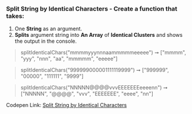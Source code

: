 ### Split String by Identical Characters - Create a function that takes: 

1. One **String** as an argument. 
1. **Splits** argument string into **An Array** of **Identical Clusters** and shows the output in the console.

> splitIdenticalChars("mmmmyyynnnaammmmmeeeee") ➞ ["mmmm", "yyy", "nnn", "aa", "mmmmm", "eeeee"]

> splitIdenticalChars("999999000001111119999") ➞ ["999999", "00000", "111111", "9999"]

> splitIdenticalChars("NNNNN@@@@vvvEEEEEEEeeeenn") ➞ ["NNNNN", "@@@@", "vvv", "EEEEEEE", "eeee", "nn"]

Codepen Link: [Split String by Identical Characters](https://codepen.io/naveencoder/pen/rNaGmpp?editors=0012)